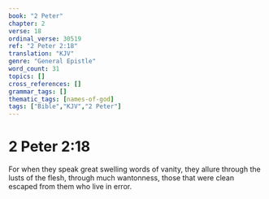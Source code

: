 ```yaml
---
book: "2 Peter"
chapter: 2
verse: 18
ordinal_verse: 30519
ref: "2 Peter 2:18"
translation: "KJV"
genre: "General Epistle"
word_count: 31
topics: []
cross_references: []
grammar_tags: []
thematic_tags: [names-of-god]
tags: ["Bible","KJV","2 Peter"]
---
```


# 2 Peter 2:18

For when they speak great swelling words of vanity, they allure through the lusts of the flesh, through much wantonness, those that were clean escaped from them who live in error.
